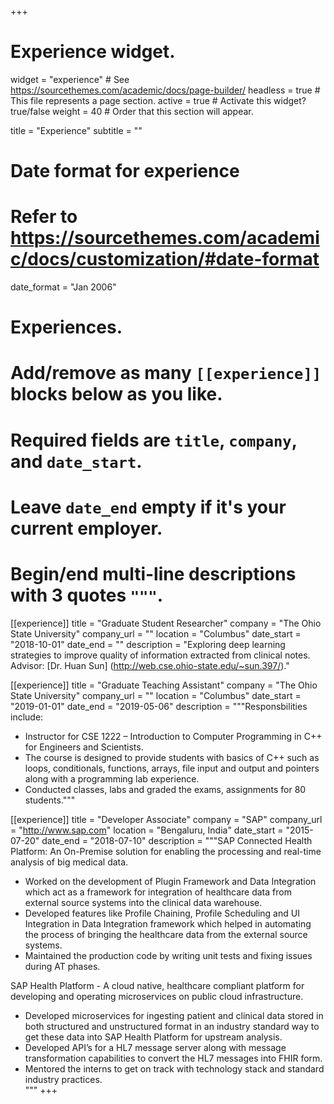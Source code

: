 +++
# Experience widget.
widget = "experience"  # See https://sourcethemes.com/academic/docs/page-builder/
headless = true  # This file represents a page section.
active = true  # Activate this widget? true/false
weight = 40  # Order that this section will appear.

title = "Experience"
subtitle = ""

# Date format for experience
#   Refer to https://sourcethemes.com/academic/docs/customization/#date-format
date_format = "Jan 2006"

# Experiences.
#   Add/remove as many `[[experience]]` blocks below as you like.
#   Required fields are `title`, `company`, and `date_start`.
#   Leave `date_end` empty if it's your current employer.
#   Begin/end multi-line descriptions with 3 quotes `"""`.
[[experience]]
  title = "Graduate Student Researcher"
  company = "The Ohio State University"
  company_url = ""
  location = "Columbus"
  date_start = "2018-10-01"
  date_end = ""
  description = "Exploring deep learning strategies to improve quality of information extracted from clinical notes. <br />
  Advisor: [Dr. Huan Sun] (http://web.cse.ohio-state.edu/~sun.397/)."


[[experience]]
  title = "Graduate Teaching Assistant"
  company = "The Ohio State University"
  company_url = ""
  location = "Columbus"
  date_start = "2019-01-01"
  date_end = "2019-05-06"
  description = """Responsbilities include:
  * Instructor for CSE 1222 – Introduction to Computer Programming in C++ for Engineers and Scientists. <br />
  * The course is designed to provide students with basics of C++ such as loops, conditionals, functions, arrays, file input and output and pointers along with a programming lab experience. <br />
  * Conducted classes, labs and graded the exams, assignments for 80 students."""
  
 [[experience]]
  title = "Developer Associate"
  company = "SAP"
  company_url = "http://www.sap.com"
  location = "Bengaluru, India"
  date_start = "2015-07-20"
  date_end = "2018-07-10"
  description = """SAP Connected Health Platform: An On-Premise solution for enabling the processing and real-time analysis of big medical data. <br />
  * Worked on the development of Plugin Framework and Data Integration which act as a framework for integration of healthcare data from external source systems into the clinical data warehouse. <br />
  * Developed features like Profile Chaining, Profile Scheduling and UI Integration in Data Integration framework which helped in automating the process of bringing the healthcare data from the external source systems. <br />
  * Maintained the production code by writing unit tests and fixing issues during AT phases. <br />
  
  SAP Health Platform - A cloud native, healthcare compliant platform for developing and operating microservices on public cloud infrastructure. <br />
  * Developed microservices for ingesting patient and clinical data stored in both structured and unstructured format in an industry standard way to get these data into SAP Health Platform for upstream analysis. <br />
  * Developed API’s for a HL7 message server along with message transformation capabilities to convert the HL7 messages into FHIR form. <br />
  * Mentored the interns to get on track with technology stack and standard industry practices. <br />
  """
+++
